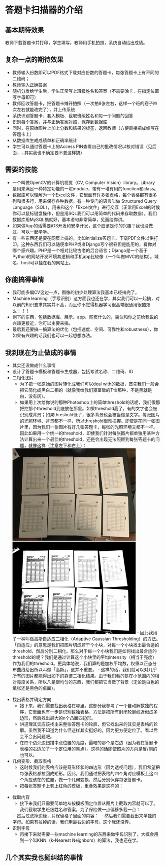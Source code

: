 # 答题卡扫描器的介绍

## 基本期待效果
教师下载答题卡并打印，学生填写，教师用手机拍照，系统自动给出成绩。

## 复杂一点的期待效果
* 教师输入份数即可以PDF格式下载对应份数的答题卡，每张答题卡上有不同的二维码；
* 教师输入正确答案
* 随机分发给学生后，学生正常写上班级姓名和答案（不需要涂卡，在指定位置写字母即可）
* 教师回收答题卡，把答题卡摊开拍照（一次拍8张左右，这样一个班的卷子四次左右就能改完了），并上传系统
* 系统识别答题卡、套入模板、截取班级姓名和每一个问题的回答
* 识别每个答案，并与正确答案对照，保存到数据库
* 同时，在原始图片上加上分数和结果的标签，返回教师（方便直接把成绩写在答题卡上）
* 从数据库生成成绩单和正确率统计
* 学生可以通过答题卡上的Access PIN查看自己的批改情况以核对错误（见后面……其实我也不确定要不要这样搞）

## 需要的技能
* 一个叫做OpenCV的计算机视觉（CV, Computer Vision）library。Library 是用来满足一种特定功能的一坨module，带有一堆有用的function和class。
* 数据库可以理解为一个Excel文件，它里面有许多张表格，每个表格都有很多列和很多行，用来保存各种数据。有一种专门的语言叫做 Structured Query Language（SQL），用来和这个「Excel文件」进行交互（正常用Excel的时候你可以鼠标键盘操作，但是用SQL我们可以用简单的代码来存取数据）。我们数据库用MySQL搞就好，基本语句非常简单，见面给你讲。
* 如果做App的话需要iOS开发和安卓开发，这个应该是你的兴趣？我也没做过，可以一起学学。
* 有一些东西还是要在网页上搞的，比如initialize答题卡、下载PDF文件以供打印。这种东西我们可以随便拿PHP或者Django写个很丑但是能用的，看你对哪个感兴趣。PHP是一个相对比较古老的后台语言；Django是一个基于Python的网站开发环境其逻辑和手机app比较像（一个叫做MVC的结构）。域名、host可以挂在我的网站上。 

## 你能搞得事情
* 我可能多偏CV这边一点，图像的初步处理算法我基本已经搞完了。
* Machine learning（手写识别）这方面我也还在学，其实我们可以一起搞，对以前的知识要求其实并不高，而且你不觉得机器学习很高端很通用很酷炫么！！！
* 剩下的东西，包括数据库、展示、app、网页什么的，貌似和你之前给我说的兴趣更接近，你可以主要来搞。
* 最后我还要搞一搞算法的优化（包括速度、空间、可靠性和robustness），你如果有兴趣的话我们也可以一起想想办法。

## 我到现在为止做成的事情
* 其实还没做成什么事情
* 设计了答题卡模板和答题卡生成器，包括考试名称、二维码、ID
* 二相化图片
    - 为了把一张原始的图片转化成我们可以deal with的数据，首先我们一般会把它简化成黑白二相的（就像我给我们寝室做的T恤那种，不是黑就是白，没有灰）。
    - 如果用上次给你说的那种Photoshop上的简单threshold的话呢，我们很那把控那个threshold到底放在那里。如果threshold高了，有的文字也会被识别成背景；如果threshold低了，很多背景也会被当做是文字。每张图片的光照环境、背景都不一样，所以threshold很难把握。即使是在同一张图片里，因为我们一张图片有好几张答题卡，每张的光照环境又都不一样。因此如果用一个统一的threshold，即使我们针对每张图片都单独用某种方法计算出来一个最佳的threshold，还是会出现无法照顾到每张答题卡的问题，就像这样（注意左下和右上）：
    <img src="source.jpg" width="400">
    <img src="source-b.jpg" width="400">
    - 因此我用了一种叫做高斯自适应二相化（Adaptive Gaussian Thresholding）的方法。「自适应」的意思是我们把图片切成若干个小块，对每一个小块找出最合适的threshold，然后分别二相化。那么对于每一个小块我们是如何找出最合适的threshold的呢？我们是通过计算这个小块里的平均intensity（相当于亮度）作为我们的threshold。更具体地说，我们算的是加权平均数，权重以正态分布曲线给出所以叫做「高斯」，这并不重要。
    - 这样的话，我们就可以对几乎所有的图片都能得出如下的靠谱二相化结果。由于我们看的是在小范围内的相对亮度关系，所以凡是很均匀的东西，我们都把它当做了背景（无论是白色的纸张还是黑色的桌面）。
    <img scr="source-ab.jpg" width = "600">
* 找出表格并确定方向
    - 接下来，我们需要找出表格在哪里。这部分我参考了一个自动解数独的程序，它里面也有一步是识别数独表格，方法是把所有封闭轮廓线近似成多边形，然后找出最大的n个凸面四边形。
    - 讲道理其实应该找出来整张答题卡的轮廓，但它找出来的其实是表格的轮廓。虽然我不知道为什么但这样其实挺好的，因为更方便定位了。看以后会不会出问题吧。
    - 在四个边旁边扫描中点位置的亮度，最暗的那个是右边（因为我在答题卡表格的右边加了一个定位用的黑点）。这样的话即使照片的方向是反/侧的也可以。
* 几何变形、截取表格
    - 这时候我们的表格应该是奇形怪状的四边形（因为透视问题），我们希望把每张表格都拉回成矩形。因此，我们通过把表格的四个角对应模板上这四个角应该在的位置，做一个几何变换，然后分别保存每张答题卡。
    - 把每张答题卡上套上红色的模板，重叠效果是这样的：
    <img scr="temp_matching.jpg" width = "600">
* 截取内容
    - 接下来我们只需要简单地从按模板固定位置从图片上截取内容就可以了。我们截取学生班级姓名和答案，为了保险做一点偏移多截一点：
    <img scr="ans-img-0.png">
    - 然后过滤掉边缘，只保留格子里面的内容：    
    <img scr="ans-img-trim-0.png">
    - 然后我们需要截出来单独的字母。如果有拉掉的话，我们用最右边的字母。这个我还没弄。
* 识别字母
    - 再接下来就需要一些machine learning的东西来做字母识别了，大概会用到一个叫KNN（k-Nearest Neighbors）的算法，我也还在学。

## 几个其实我也挺纠结的事情

